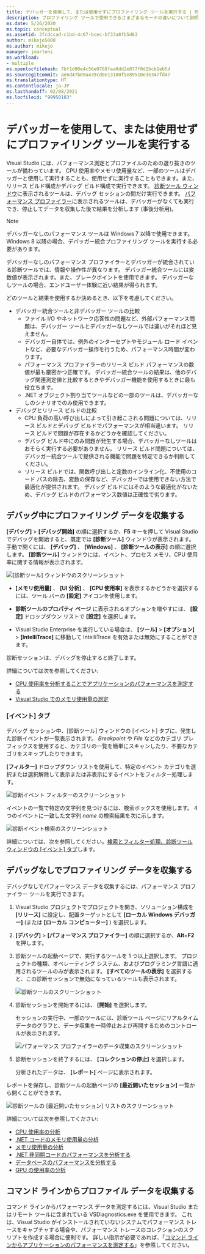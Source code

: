 ```yaml
---
title: デバッガーを使用して、または使用せずにプロファイリング ツールを実行する | Microsoft Docs
description: プロファイリング ツールで使用できるさまざまなモードの違いについて説明します
ms.date: 5/26/2020
ms.topic: conceptual
ms.assetid: 3fcdccad-c1bd-4c67-bcec-bf33a8fb5d63
author: mikejo5000
ms.author: mikejo
manager: jmartens
ms.workload:
- multiple
ms.openlocfilehash: 7bf1d90e4c56e0768faa0dd2e877f0d2bcb1eb5d
ms.sourcegitcommit: ae6d47b09a439cd0e13180f5e89510e3e347fd47
ms.translationtype: HT
ms.contentlocale: ja-JP
ms.lasthandoff: 02/08/2021
ms.locfileid: "99950183"
---
```

# <a name="run-profiling-tools-with-or-without-the-debugger"></a>デバッガーを使用して、または使用せずにプロファイリング ツールを実行する

Visual Studio には、パフォーマンス測定とプロファイルのための選り抜きのツールが備わっています。 CPU 使用率やメモリ使用量など、一部のツールはデバッガーと使用して実行することも、使用せずに実行することもできます。また、リリース ビルド構成かデバッグ ビルド構成で実行できます。 [診断ツール ウィンドウ](../profiling/profiling-feature-tour.md#measure-performance-while-debugging)に表示されるツールは、デバッグ セッションの間だけ実行できます。 [パフォーマンス プロファイラー](../profiling/profiling-feature-tour.md#post_mortem)に表示されるツールは、デバッガーがなくても実行でき、停止してデータを収集した後で結果を分析します (事後分析用)。

>[!NOTE]
>デバッガーなしのパフォーマンス ツールは Windows 7 以降で使用できます。 Windows 8 以降の場合、デバッガー統合プロファイリング ツールを実行する必要があります。

デバッガーなしのパフォーマンス プロファイラーとデバッガーが統合されている診断ツールでは、情報や操作性が異なります。 デバッガー統合ツールには変数値が表示されます。また、ブレークポイントを使用できます。 デバッガーなしツールの場合、エンドユーザー体験に近い結果が得られます。

どのツールと結果を使用するか決めるとき、以下を考慮してください。

- デバッガー統合ツールと非デバッガー ツールの比較
  - ファイル I/O やネットワーク応答性の問題など、外部パフォーマンス問題は、デバッガー ツールとデバッガーなしツールでは違いがそれほど見えません。
  - デバッガー自体では、例外のインターセプトやモジュール ロード イベントなど、必要なデバッガー操作を行うため、パフォーマンス時間が変わります。
  - パフォーマンス プロファイラーのリリース ビルド パフォーマンスの数値が最も厳密かつ正確です。 デバッガー統合ツールの結果は、他のデバッグ関連測定値と比較するときやデバッガー機能を使用するときに最も役立ちます。
  - .NET オブジェクト割り当てツールなどの一部のツールは、デバッガーなしのシナリオでのみ使用できます。
- デバッグとリリース ビルドの比較
  - CPU 負荷の高い呼び出しによって引き起こされる問題については、リリース ビルドとデバッグ ビルドでパフォーマンスが相当違います。 リリース ビルドで問題が存在するかどうかを確認してください。
  - デバッグ ビルド中にのみ問題が発生する場合、デバッガーなしツールはおそらく実行する必要がありません。 リリース ビルド問題については、デバッガー統合ツールで提供される機能で問題を特定できるか判断してください。
  - リリース ビルドでは、関数呼び出しと定数のインライン化、不使用のコード パスの除去、変数の保存など、デバッガーでは使用できない方法で最適化が提供されます。 デバッグ ビルドにはそのような最適化がないため、デバッグ ビルドのパフォーマンス数値は正確性で劣ります。

## <a name="collect-profiling-data-while-debugging"></a><a name="BKMK_Quick_start__Collect_diagnostic_data"></a> デバッグ中にプロファイリング データを収集する

**[デバッグ]**  >  **[デバッグ開始]** の順に選択するか、**F5** キーを押して Visual Studio でデバッグを開始すると、既定では **[診断ツール]** ウィンドウが表示されます。 手動で開くには、 **[デバッグ]** 、 **[Windows]** 、 **[診断ツールの表示]** の順に選択します。 **[診断ツール]** ウィンドウには、イベント、プロセス メモリ、CPU 使用率に関する情報が表示されます。

![[診断ツール] ウィンドウのスクリーンショット](../profiling/media/diagnostictoolswindow.png "[診断ツール] ウィンドウ")

- **[メモリ使用量]** 、 **[UI 分析]** 、 **[CPU 使用率]** を表示するかどうかを選択するには、ツール バーの **[設定]** アイコンを使用します。

- **診断ツールのプロパティ ページ** に表示されるオプションを増やすには、 **[設定]** ドロップダウン リストで **[設定]** を選択します。

- Visual Studio Enterprise を実行している場合は、 **[ツール]**  >  **[オプション]**  >  **[IntelliTrace]** に移動して IntelliTrace を有効または無効にすることができます。

診断セッションは、デバッグを停止すると終了します。

詳細については次を参照してください:

- [CPU 使用率を分析することでアプリケーションのパフォーマンスを測定する](../profiling/beginners-guide-to-performance-profiling.md)
- [Visual Studio でのメモリ使用量の測定](../profiling/memory-usage.md)

### <a name="the-events-tab"></a>[イベント] タブ

デバッグ セッション中、[診断ツール] ウィンドウの [イベント] タブに、発生した診断イベントが一覧表示されます。 *Breakpoint* や *File* などのカテゴリ プレフィックスを使用すると、カテゴリの一覧を簡単にスキャンしたり、不要なカテゴリをスキップしたりできます。

**[フィルター]** ドロップダウン リストを使用して、特定のイベント カテゴリを選択または選択解除して表示または非表示にするイベントをフィルター処理します。

![診断イベント フィルターのスクリーンショット](../profiling/media/diagnosticeventfilter.png "診断イベント フィルター")

イベントの一覧で特定の文字列を見つけるには、検索ボックスを使用します。 4 つのイベントに一致した文字列 *name* の検索結果を次に示します。

![診断イベント検索のスクリーンショット](../profiling/media/diagnosticseventsearch.png "診断イベント検索")

詳細については、次を参照してください。[検索とフィルター処理、診断ツール ウィンドウの [イベント] タブ](https://devblogs.microsoft.com/devops/searching-and-filtering-the-events-tab-of-the-diagnostic-tools-window/)します。

## <a name="collect-profiling-data-without-debugging"></a>デバッグなしでプロファイリング データを収集する

デバッグなしでパフォーマンス データを収集するには、パフォーマンス プロファイラー ツールを実行できます。

1. Visual Studio プロジェクトでプロジェクトを開き、ソリューション構成を **[リリース]** に設定し、配置ターゲットとして **[ローカル Windows デバッガー]** (または **[ローカル コンピューター]** ) を選択します。

1. **[デバッグ]**  >  **[パフォーマンス プロファイラー]** の順に選択するか、**Alt**+**F2** を押します。

1. 診断ツールの起動ページで、実行するツールを 1 つ以上選択します。 プロジェクトの種類、オペレーティング システム、およびプログラミング言語に適用されるツールのみが表示されます。 **[すべてのツールの表示]** を選択すると、この診断セッションで無効になっているツールも表示されます。

   ![診断ツールのスクリーンショット](../profiling/media/diaghubsummarypage.png "DIAG_SelectTool")

1. 診断セッションを開始するには、 **[開始]** を選択します。

   セッションの実行中、一部のツールには、診断ツール ページにリアルタイム データのグラフと、データ収集を一時停止および再開するためのコントロールが表示されます。

    ![パフォーマンス プロファイラーのデータ収集のスクリーンショット](../profiling/media/diaghubcollectdata.png "ハブのデータの収集")

1. 診断セッションを終了するには、 **[コレクションの停止]** を選択します。

   分析されたデータは、 **[レポート]** ページに表示されます。

レポートを保存し、診断ツールの起動ページの **[最近開いたセッション]** 一覧から開くことができます。

![診断ツールの [最近開いたセッション] リストのスクリーンショット](../profiling/media/diaghubopenexistingdiagsession.png "PDHUB_OpenExistingDiagSession")

詳細については次を参照してください:

- [CPU 使用率の分析](../profiling/cpu-usage.md)
- [.NET コードのメモリ使用量の分析](../profiling/dotnet-alloc-tool.md)
- [メモリ使用量の分析](../profiling/memory-usage-without-debugging2.md)
- [.NET 非同期コードのパフォーマンスを分析する](../profiling/analyze-async.md)
- [データベースのパフォーマンスを分析する](../profiling/analyze-database.md)
- [GPU の使用率の分析](../profiling/gpu-usage.md)

## <a name="collect-profiling-data-from-the-command-line"></a>コマンド ラインからプロファイル データを収集する

コマンド ラインからパフォーマンス データを測定するには、Visual Studio またはリモート ツールに含まれている VSDiagnostics.exe を使用できます。 これは、Visual Studio がインストールされていないシステムでパフォーマンス トレースをキャプチャする場合や、パフォーマンス トレースのコレクションのスクリプトを作成する場合に便利です。 詳しい指示が必要であれば、「[コマンド ラインからアプリケーションのパフォーマンスを測定する](../profiling/profile-apps-from-command-line.md)」を参照してください。